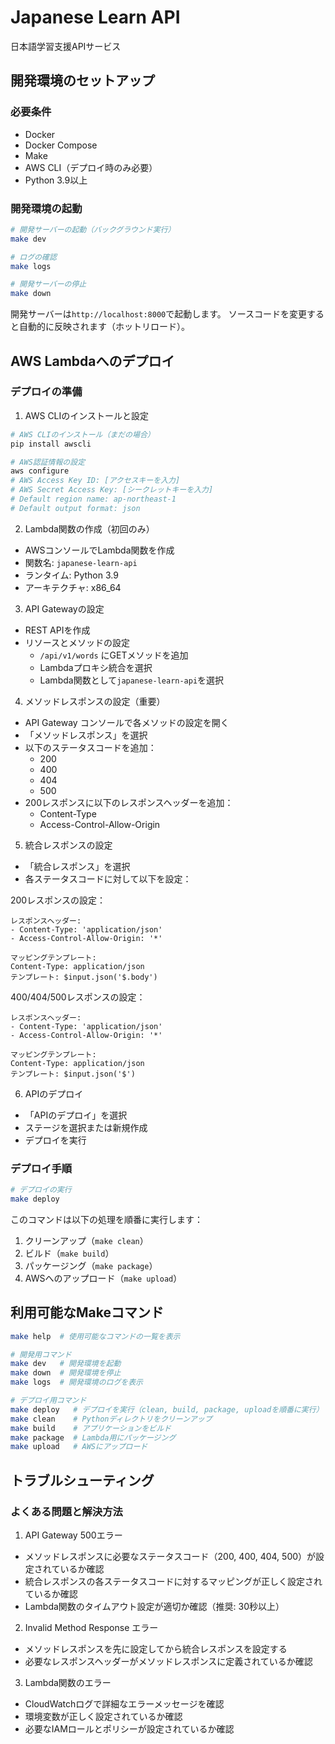# Japanese Learn API

日本語学習支援APIサービス

## 開発環境のセットアップ

### 必要条件
- Docker
- Docker Compose
- Make
- AWS CLI（デプロイ時のみ必要）
- Python 3.9以上

### 開発環境の起動

```bash
# 開発サーバーの起動（バックグラウンド実行）
make dev

# ログの確認
make logs

# 開発サーバーの停止
make down
```

開発サーバーは`http://localhost:8000`で起動します。
ソースコードを変更すると自動的に反映されます（ホットリロード）。

## AWS Lambdaへのデプロイ

### デプロイの準備

1. AWS CLIのインストールと設定
```bash
# AWS CLIのインストール（まだの場合）
pip install awscli

# AWS認証情報の設定
aws configure
# AWS Access Key ID: [アクセスキーを入力]
# AWS Secret Access Key: [シークレットキーを入力]
# Default region name: ap-northeast-1
# Default output format: json
```

2. Lambda関数の作成（初回のみ）
- AWSコンソールでLambda関数を作成
- 関数名: `japanese-learn-api`
- ランタイム: Python 3.9
- アーキテクチャ: x86_64

3. API Gatewayの設定
- REST APIを作成
- リソースとメソッドの設定
  - `/api/v1/words` にGETメソッドを追加
  - Lambdaプロキシ統合を選択
  - Lambda関数として`japanese-learn-api`を選択

4. メソッドレスポンスの設定（重要）
- API Gateway コンソールで各メソッドの設定を開く
- 「メソッドレスポンス」を選択
- 以下のステータスコードを追加：
  - 200
  - 400
  - 404
  - 500
- 200レスポンスに以下のレスポンスヘッダーを追加：
  - Content-Type
  - Access-Control-Allow-Origin

5. 統合レスポンスの設定
- 「統合レスポンス」を選択
- 各ステータスコードに対して以下を設定：

200レスポンスの設定：
```
レスポンスヘッダー:
- Content-Type: 'application/json'
- Access-Control-Allow-Origin: '*'

マッピングテンプレート:
Content-Type: application/json
テンプレート: $input.json('$.body')
```

400/404/500レスポンスの設定：
```
レスポンスヘッダー:
- Content-Type: 'application/json'
- Access-Control-Allow-Origin: '*'

マッピングテンプレート:
Content-Type: application/json
テンプレート: $input.json('$')
```

6. APIのデプロイ
- 「APIのデプロイ」を選択
- ステージを選択または新規作成
- デプロイを実行

### デプロイ手順

```bash
# デプロイの実行
make deploy
```

このコマンドは以下の処理を順番に実行します：
1. クリーンアップ（`make clean`）
2. ビルド（`make build`）
3. パッケージング（`make package`）
4. AWSへのアップロード（`make upload`）

## 利用可能なMakeコマンド

```bash
make help  # 使用可能なコマンドの一覧を表示

# 開発用コマンド
make dev   # 開発環境を起動
make down  # 開発環境を停止
make logs  # 開発環境のログを表示

# デプロイ用コマンド
make deploy   # デプロイを実行（clean, build, package, uploadを順番に実行）
make clean    # Pythonディレクトリをクリーンアップ
make build    # アプリケーションをビルド
make package  # Lambda用にパッケージング
make upload   # AWSにアップロード
```

## トラブルシューティング

### よくある問題と解決方法

1. API Gateway 500エラー
- メソッドレスポンスに必要なステータスコード（200, 400, 404, 500）が設定されているか確認
- 統合レスポンスの各ステータスコードに対するマッピングが正しく設定されているか確認
- Lambda関数のタイムアウト設定が適切か確認（推奨: 30秒以上）

2. Invalid Method Response エラー
- メソッドレスポンスを先に設定してから統合レスポンスを設定する
- 必要なレスポンスヘッダーがメソッドレスポンスに定義されているか確認

3. Lambda関数のエラー
- CloudWatchログで詳細なエラーメッセージを確認
- 環境変数が正しく設定されているか確認
- 必要なIAMロールとポリシーが設定されているか確認
